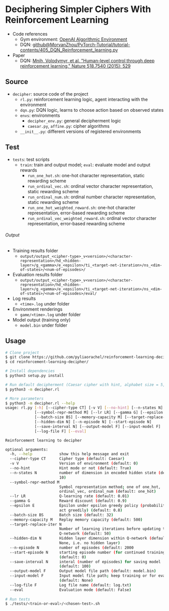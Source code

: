 # Deciphering Simpler Ciphers With Reinforcement Learning

- Code references
  - Gym environment: [OpenAI Algorithmic Environment](https://github.com/openai/gym/blob/master/gym/envs/algorithmic/algorithmic_env.py)
  - DQN: [github@MorvanZhou/PyTorch-Tutorial/tutorial-contents/405\_DQN\_Reinforcement\_learning.py](https://github.com/MorvanZhou/PyTorch-Tutorial/blob/master/tutorial-contents/405_DQN_Reinforcement_learning.py)
- Paper
  - DQN: [Mnih, Volodymyr, et al. "Human-level control through deep reinforcement learning." Nature 518.7540 (2015): 529](https://storage.googleapis.com/deepmind-media/dqn/DQNNaturePaper.pdf)

## Source

- `decipher`: source code of the project
  - `rl.py`: reinforcement learning logic, agent interacting with the environment
  - `dqn.py`: DQN logic, learns to choose action based on observed states
  - `envs`: environments
    - `decipher_env.py`: general decipherment logic
    - `caesar.py`, `affine.py`: cipher algorithms
  - `__init__.py`: different versions of registered environments
  
## Test
  
- `tests`: test scripts
  - `train`: train and output model; `eval`: evaluate model and output rewards
    - `run_one_hot.sh`: one-hot character representation, static rewarding scheme
    - `run_ordinal_vec.sh`: ordinal vector character representation, static rewarding scheme
    - `run_ordinal_num.sh`: ordinal number character representation, static rewarding scheme
    - `run_one_hot_weighted_reward.sh`: one-hot character representation, error-based rewarding scheme
    - `run_ordinal_vec_weighted_reward.sh`: ordinal vector character representation, error-based rewarding scheme

###### Output

- Training results folder
  - `output/output_<cipher-type>_v<version>/<character-representation>/hd_<hidden-layer>/g_<gamma>/e_<epsilon>/ti_<target-net-iteration>/ns_<dim-of-states>/<num-of-episodes>/`
- Evaluation results folder
  - `output/output_<cipher-type>_v<version>/<character-representation>/hd_<hidden-layer>/g_<gamma>/e_<epsilon>/ti_<target-net-iteration>/ns_<dim-of-states>/<num-of-episodes>/eval/`
- Log results
  - `<time>.log` under folder
- Environment renderings
  - `game/<time>.log` under folder
- Model output (training only)
  - `model.bin` under folder

## Usage

```bash
# Clone project
$ git clone https://github.com/pyliaorachel/reinforcement-learning-decipher.git
$ cd reinforcement-learning-decipher/

# Install dependencies
$ python3 setup.py install

# Run default decipherment (Caesar cipher with hint, alphabet size = 5, hint always at the first place)
$ python3 -m decipher.rl

# More parameters
$ python3 -m decipher.rl --help
usage: rl.py [-h] [--cipher-type CT] [-v V] [--no-hint] [--n-states N]
             [--symbol-repr-method M] [--lr LR] [--gamma G] [--epsilon E]
             [--batch-size BS] [--memory-capacity M] [--target-replace-iter N]
             [--hidden-dim N] [--n-episode N] [--start-episode N]
             [--save-interval N] [--output-model F] [--input-model F]
             [--log-file F] [--eval]

Reinforcement learning to decipher

optional arguments:
  -h, --help            show this help message and exit
  --cipher-type CT      Cipher type (default: Caesar)
  -v V                  Version of environment (default: 0)
  --no-hint             Hint mode or not (default: True)
  --n-states N          number of dimension in encoded hidden state (default:
                        10)
  --symbol-repr-method M
                        Symbol representation method; one of one_hot,
                        ordinal_vec, ordinal_num (default: one_hot)
  --lr LR               Q-learning rate (default: 0.01)
  --gamma G             Reward discount (default: 0.9)
  --epsilon E           Epsilon under epsilon greedy policy (probability to
                        act greedily) (default: 0.8)
  --batch-size BS       Batch size (default: 32)
  --memory-capacity M   Replay memory capacity (default: 500)
  --target-replace-iter N
                        Number of learning iterations before updating target
                        Q-network (default: 50)
  --hidden-dim N        Hidden layer dimension within Q-network (default:
                        None, i.e. no hidden layer)
  --n-episode N         number of episodes (default: 2000
  --start-episode N     starting episode number (for continued training)
                        (default: 0)
  --save-interval N     interal (number of episodes) for saving model
                        (default: 100)
  --output-model F      Output model file path (default: model.bin)
  --input-model F       Input model file path; keep training or for evaluation
                        (default: None)
  --log-file F          Log file name (default: log.txt)
  --eval                Evaluation mode (default: False)
  
# Run tests
$ ./tests/<train-or-eval>/<chosen-test>.sh
```
